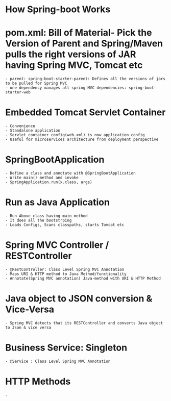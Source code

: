 # How Spring-boot Works #
# pom.xml: Bill of Material- Pick the Version of Parent and Spring/Maven pulls the right versions of JAR having Spring MVC, Tomcat etc
	- parent: spring-boot-starter-parent: Defines all the versions of jars to be pulled for Spring MVC
	- one dependency manages all spring MVC dependencies: spring-boot-starter-web
	
# Embedded Tomcat Servlet Container
	- Convenience
	- Standalone application
	- Servlet container config(web.xml) is now application config
	- Useful for microservices architecture from deployment perspective	

# SpringBootApplication
	- Define a class and annotate with @SpringBootApplication
	- Write main() method and invoke
	- SpringApplication.run(x.class, args)
# Run as Java Application
	- Run Above class having main method
	- It does all the bootstrping
	- Loads Configs, Scans classpaths, starts Tomcat etc
# Spring MVC Controller / RESTController
	- @RestController: Class Level Spring MVC Annotation
	- Maps URI & HTTP method to Java Method/functionality
	- Annotate(Spring MVC annotation) Java-method with URI & HTTP Method
	
# Java object to JSON conversion & Vice-Versa
	- Spring MVC detects that its RESTController and converts Java object to Json & vice versa
	
# Business Service: Singleton
	- @Service : Class Level Spring MVC Annotation
	
# HTTP Methods
	- 
	
	
	
	
	